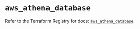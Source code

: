 # `aws_athena_database`

Refer to the Terraform Registry for docs: [`aws_athena_database`](https://registry.terraform.io/providers/hashicorp/aws/5.45.0/docs/resources/athena_database).
